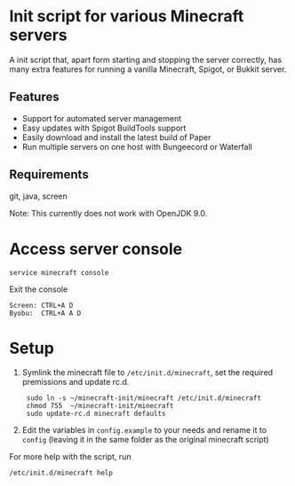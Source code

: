 Init script for various Minecraft servers
=======================================
A init script that, apart form starting and stopping the server correctly, has many extra features
for running a vanilla Minecraft, Spigot, or Bukkit server.

Features
--------

 * Support for automated server management
 * Easy updates with Spigot BuildTools support
 * Easily download and install the latest build of Paper
 * Run multiple servers on one host with Bungeecord or Waterfall

Requirements
------------
git, java, screen

Note: This currently does not work with OpenJDK 9.0.

Access server console
=====================

	service minecraft console

Exit the console
	
	Screen:	CTRL+A D
	Byobu:	CTRL+A A D

Setup
=====

1. Symlink the minecraft file to `/etc/init.d/minecraft`, set the required premissions and update rc.d.

		sudo ln -s ~/minecraft-init/minecraft /etc/init.d/minecraft
		chmod 755  ~/minecraft-init/minecraft
		sudo update-rc.d minecraft defaults

2. Edit the variables in `config.example` to your needs and rename it to `config` (leaving it in the same folder as the original minecraft script)

For more help with the script, run

	/etc/init.d/minecraft help

